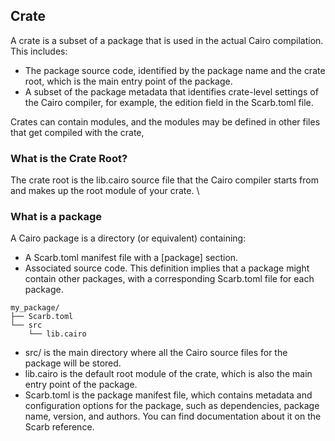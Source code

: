 

## Crate

A crate is a subset of a package that is used in the actual Cairo compilation. This includes:

- The package source code, identified by the package name and the crate root, which is the main entry point of the package.
- A subset of the package metadata that identifies crate-level settings of the Cairo compiler, for example, the edition field in the Scarb.toml file.

Crates can contain modules, and the modules may be defined in other files that get compiled with the crate,



### What is the Crate Root?


The crate root is the lib.cairo source file that the Cairo compiler starts from and makes up the root module of your crate. \


### What is a package

A Cairo package is a directory (or equivalent) containing:

- A Scarb.toml manifest file with a [package] section.
- Associated source code.
This definition implies that a package might contain other packages, with a corresponding Scarb.toml file for each package.


```
my_package/
├── Scarb.toml
└── src
    └── lib.cairo

```


- src/ is the main directory where all the Cairo source files for the package will be stored.
- lib.cairo is the default root module of the crate, which is also the main entry point of the package.
- Scarb.toml is the package manifest file, which contains metadata and configuration options for the package, such as dependencies, package name, version, and authors. You can find documentation about it on the Scarb reference.